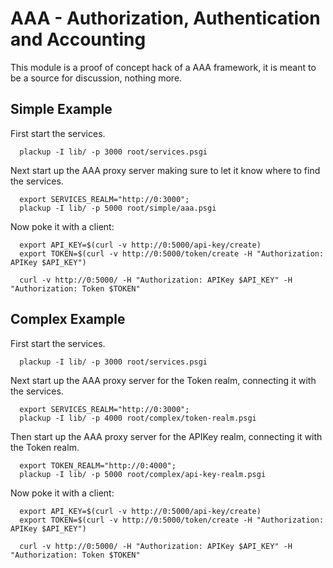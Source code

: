 # AAA - Authorization, Authentication and Accounting

This module is a proof of concept hack of a AAA framework, it is 
meant to be a source for discussion, nothing more.

## Simple Example

First start the services.

``` 
  plackup -I lib/ -p 3000 root/services.psgi 
```

Next start up the AAA proxy server making sure to let it know where
to find the services.

```
  export SERVICES_REALM="http://0:3000"; 
  plackup -I lib/ -p 5000 root/simple/aaa.psgi 
```

Now poke it with a client:

```
  export API_KEY=$(curl -v http://0:5000/api-key/create)
  export TOKEN=$(curl -v http://0:5000/token/create -H "Authorization: APIKey $API_KEY")

  curl -v http://0:5000/ -H "Authorization: APIKey $API_KEY" -H "Authorization: Token $TOKEN"
```

## Complex Example

First start the services.

``` 
  plackup -I lib/ -p 3000 root/services.psgi 
```

Next start up the AAA proxy server for the Token realm, connecting it with the services.

```
  export SERVICES_REALM="http://0:3000"; 
  plackup -I lib/ -p 4000 root/complex/token-realm.psgi 
```

Then start up the AAA proxy server for the APIKey realm, connecting it with the Token realm.

```
  export TOKEN_REALM="http://0:4000"; 
  plackup -I lib/ -p 5000 root/complex/api-key-realm.psgi 
```

Now poke it with a client:

```
  export API_KEY=$(curl -v http://0:5000/api-key/create)
  export TOKEN=$(curl -v http://0:5000/token/create -H "Authorization: APIKey $API_KEY")

  curl -v http://0:5000/ -H "Authorization: APIKey $API_KEY" -H "Authorization: Token $TOKEN"
```